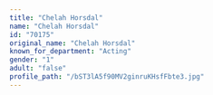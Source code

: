 ```yaml
---
title: "Chelah Horsdal"
name: "Chelah Horsdal"
id: "70175"
original_name: "Chelah Horsdal"
known_for_department: "Acting"
gender: "1"
adult: "false"
profile_path: "/bST3lA5f90MV2ginruKHsfFbte3.jpg"
---
```

